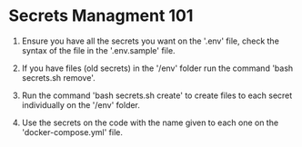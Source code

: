 # Secrets Managment 101

1. Ensure you have all the secrets you want on the '.env' file, check the syntax of the file in the '.env.sample' file.

2. If you have files (old secrets) in the '/env' folder run the command 'bash secrets.sh remove'.

3. Run the command 'bash secrets.sh create' to create files to each secret individually on the '/env' folder.

4. Use the secrets on the code with the name given to each one on the 'docker-compose.yml' file.